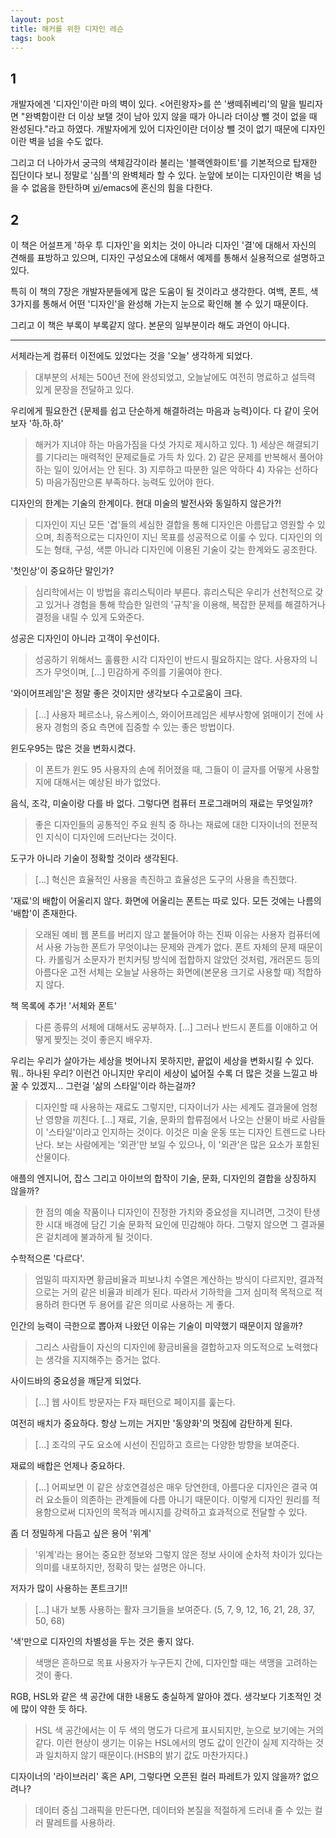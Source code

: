 ```yaml
---
layout: post
title: 해커를 위한 디자인 레슨
tags: book
---
```


## 1
개발자에겐 '디자인'이란 마의 벽이 있다. <어린왕자>를 쓴 '쌩떼쥐베리'의 말을 빌리자면 "완벽함이란 더 이상 보탤 것이 남아 있지 않을 때가 아니라 더이상 뺄 것이 없을 때 완성된다."라고 하였다. 개발자에게 있어 디자인이란 더이상 뺄 것이 없기 때문에 디자인이란 벽을 넘을 수도 없다. 

그리고 더 나아가서 궁극의 색체감각이라 불리는 '블랙엔화이트'를 기본적으로 탑재한 집단이다 보니 정말로 '심플'의 완벽체라 할 수 있다. 눈앞에 보이는 디자인이란 벽을 넘을 수 없음을 한탄하며 [vi](http://technicaldifficulties.us/episodes/077-learning-vim-with-potatowire)/emacs에 혼신의 힘을 다한다.

## 2
이 책은 어설프게 '하우 투 디자인'을 외치는 것이 아니라 디자인 '결'에 대해서 자신의 견해를 표방하고 있으며, 디자인 구성요소에 대해서 예제를 통해서 실용적으로 설명하고 있다.

특히 이 책의 7장은 개발자분들에게 많은 도움이 될 것이라고 생각한다. 여백, 폰트, 색 3가지를 통해서 어떤 '디자인'을 완성해 가는지 눈으로 확인해 볼 수 있기 때문이다.

그리고 이 책은 부록이 부록같지 않다. 본문의 일부분이라 해도 과언이 아니다.

---

서체라는게 컴퓨터 이전에도 있었다는 것을 '오늘' 생각하게 되었다.
> 대부분의 서체는 500년 전에 완성되었고, 오늘날에도 여전히 명료하고 설득력 있게 문장을 전달하고 있다.

우리에게 필요한건 {문제를 쉽고 단순하게 해결하려는 마음과 능력}이다. 다 같이 웃어보자 '하.하.하'
> 해커가 지녀야 하는 마음가짐을 다섯 가지로 제시하고 있다. 1) 세상은 해결되기를 기다리는 매력적인 문제로들로 가득 차 있다. 2) 같은 문제를 반복해서 풀어야 하는 일이 있어서는 안 된다. 3) 지루하고 따분한 일은 악하다 4) 자유는 선하다 5) 마음가짐만으론 부족하다. 능력도 있어야 한다.

디자인의 한계는 기술의 한계이다. 현대 미술의 발전사와 동일하지 않은가?!
> 디자인이 지닌 모든 '겹'들의 세심한 결합을 통해 디자인은 아름답고 영원할 수 있으며, 최종적으로는 디자인이 지닌 목표를 성공적으로 이룰 수 있다. 디자인의 의도는 형태, 구성, 색뿐 아니라 디자인에 이용된 기술이 갖는 한계와도 공조한다.

'첫인상'이 중요하단 말인가?
> 심리학에서는 이 방법을 휴리스틱이라 부른다. 휴리스틱은 우리가 선천적으로 갖고 있거나 경험을 통해 학습한 일련의 '규칙'을 이용해, 복잡한 문제를 해결하거나 결정을 내릴 수 있게 도와준다.

성공은 디자인이 아니라 고객이 우선이다.
> 성공하기 위해서느 훌륭한 시각 디자인이 반드시 필요하지는 않다. 사용자의 니즈가 무엇이며, [...] 민감하게 주의를 기울여야 한다.

'와이어프레임'은 정말 좋은 것이지만 생각보다 수고로움이 크다.
> [...] 사용자 페르소나, 유스케이스, 와이어프레임은 세부사항에 얽매이기 전에 사용자 경험의 중요 측면에 집중할 수 있는 좋은 방법이다.

윈도우95는 많은 것을 변화시켰다.
> 이 폰트가 윈도 95 사용자의 손에 쥐어졌을 때, 그들이 이 글자를 어떻게 사용할지에 대해서는 예상된 바가 없었다.

음식, 조각, 미술이랑 다를 바 없다. 그렇다면 컴퓨터 프로그래머의 재료는 무엇일까?
> 좋은 디자인들의 공통적인 주요 원칙 중 하나는 재료에 대한 디자이너의 전문적인 지식이 디자인에 드러난다는 것이다.

도구가 아니라 기술이 정확할 것이라 생각된다.
> [...] 혁신은 효율적인 사용을 촉진하고 효율성은 도구의 사용을 촉진했다.

'재료'의 배합이 어울리지 않다. 화면에 어울리는 폰트는 따로 있다. 모든 것에는 나름의 '배합'이 존재한다.
> 오래된 예비 웹 폰트를 버리지 않고 붙들어야 하는 진짜 이유는 사용자 컴퓨터에서 사용 가능한 폰트가 무엇이냐는 문제와 관계가 없다. 폰트 자체의 문제 때문이다. 카롤링거 소문자가 펀치커팅 방식에 접합하지 않았던 것처럼, 개러몬드 등의 아름다운 고전 서체는 오늘날 사용하는 화면에(본문용 크기로 사용할 때) 적합하지 않다.

책 목록에 추가! '서체와 폰트'
> 다른 종류의 서체에 대해서도 공부하자. [...] 그러나 반드시 폰트를 이애하고 어떻게 짲짓는 것이 좋은지 배우자. 

우리는 우리가 살아가는 세상을 벗어나지 못하지만, 끝없이 세상을 변화시킬 수 있다. 뭐.. 하나된 우리? 이런건 아니지만 우리이 세상이 넓어질 수록 더 많은 것을 느낄고 바꿀 수 있겠지... 그런걸 '삶의 스타일'이라 하는걸까?
> 디자인할 때 사용하는 재료도 그렇지만, 디자이너가 사는 세계도 결과물에 엄청난 영향을 끼친다. [...] 재료, 기술, 문화의 합류점에서 나오는 산물이 바로 사람들이  '스타일'이라고 인지하는 것이다. 이것은 미술 운동 또는 디자인 트렌드로 나타난다. 보는 사람에게는 '외관'만 보일 수 있으나, 이 '외관'은 많은 요소가 포함된 산물이다.

애플의 엔지니어, 잡스 그리고 아이브의 합작이 기술, 문화, 디자인의 결합을 상징하지 않을까?
> 한 점의 예술 작품이나 디자인이 진정한 가치와 중요성을 지니려면, 그것이 탄생한 시대 배경에 담긴 기술 문화적 요인에 민감해야 하다. 그렇지 않으면 그 결과물은 겉치레에 불과하게 될 것이다.

수학적으론 '다르다'.
> 엄밀히 따지자면 황금비율과 피보나치 수열은 계산하는 방식이 다르지만, 결과적으로는 거의 같은 비율과 비례가 된다. 따라서 기하학을 그저 심미적 목적으로 적용하려 한다면 두 용어를 같은 의미로 사용하는 게 좋다.

인간의 능력이 극한으로 뽑아져 나왔던 이유는 기술이 미약했기 때문이지 않을까?
> 그리스 사람들이 자신의 디자인에 황금비율을 결합하고자 의도적으로 노력했다는 생각을 지지해주는 증거는 없다.

사이드바의 중요성을 깨닫게 되었다.
> [...] 웹 사이트 방문자는 F자 패턴으로 페이지를 훑는다.

여전히 배치가 중요하다. 항상 느끼는 거지만 '동양화'의 멋짐에 감탄하게 된다.
> [...] 조각의 구도 요소에 시선이 진입하고 흐르는 다양한 방향을 보여준다.

재료의 배합은 언제나 중요하다.
> [...] 어찌보면 이 같은 상호연결성은 매우 당연한데, 아름다운 디자인은 결국 여러 요소들이 의존하는 관계들에 다름 아니기 때문이다. 이렇게 디자인 원리를 적용함으로써 디자인의 목적과 메시지를 강력하고 효과적으로 전달할 수 있다.

좀 더 정밀하게 다듬고 싶은 용어 '위계'
> '위계'라는 용어는 중요한 정보와 그렇지 않은 정보 사이에 순차적 차이가 있다는 의미를 내포하지만, 정확히 맞는 설명은 아니다. 

저자가 많이 사용하는 폰트크기!! 
> [...] 내가 보통 사용하는 활자 크기들을 보여준다. (5, 7, 9, 12, 16, 21, 28, 37, 50, 68)

'색'만으로 디자인의 차별성을 두는 것은 좋지 않다.
> 색맹은 흔하므로 목표 사용자가 누구든지 간에, 디자인할 때는 색맹을 고려하는 것이 좋다.

RGB, HSL와 같은 색 공간에 대한 내용도 충실하게 알아야 겠다. 생각보다 기초적인 것에 많이 약한 듯 하다.
> HSL 색 공간에서는 이 두 색의 명도가 다르게 표시되지만, 눈으로 보기에는 거의 같다. 이런 현상이 생기는 이유는 HSL에서의 명도 값이 인간이 실제 지각하는 것과 일치하지 않기 때문이다.(HSB의 밝기 값도 마찬가지다.)

디자이너의 '라이브러리' 혹은 API, 그렇다면 오픈된 컬러 파레트가 있지 않을까? 없으려나?
> 데이터 중심 그래픽을 만든다면, 데이터와 본질을 적절하게 드러내 줄 수 있는 컬러 팔레트를 사용하라.

